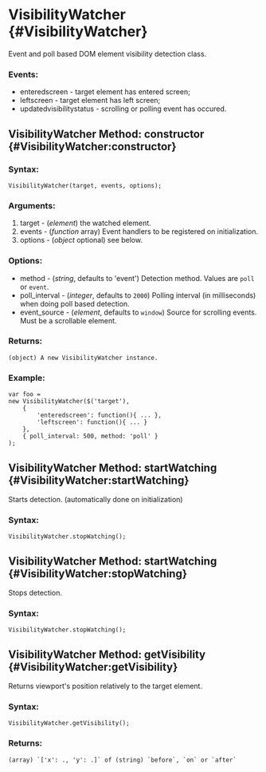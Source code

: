 VisibilityWatcher {#VisibilityWatcher}
======================================

Event and poll based DOM element visibility detection class.

### Events:

* enteredscreen - target element has entered screen;
* leftscreen - target element has left screen;
* updatedvisibilitystatus - scrolling or polling event has occured.

VisibilityWatcher Method: constructor {#VisibilityWatcher:constructor}
------------------------------------------------------

### Syntax:

	VisibilityWatcher(target, events, options);

### Arguments:

1. target - (*element*) the watched element.
2. events - (*function* array) Event handlers to be registered on initialization.
3. options - (*object* optional) see below.

### Options:

* method - (*string*, defaults to 'event')  Detection method. Values are `poll` or `event`.
* poll_interval - (*integer*, defaults to `2000`) Polling interval (in milliseconds) when doing poll based detection.
* event_source - (*element*, defaults to `window`) Source for scrolling events. Must be a scrollable element.

### Returns:

	(object) A new VisibilityWatcher instance.

### Example: 

	var foo =  
	new VisibilityWatcher($('target'), 
		{
  			'enteredscreen': function(){ ... },
	  		'leftscreen': function(){ ... }
		},
		{ poll_interval: 500, method: 'poll' }
	);
	
VisibilityWatcher Method: startWatching {#VisibilityWatcher:startWatching}
--------------------------------------------------

Starts detection. (automatically done on initialization) 

### Syntax:

	VisibilityWatcher.stopWatching();

VisibilityWatcher Method: startWatching {#VisibilityWatcher:stopWatching}
--------------------------------------------------

Stops detection. 

### Syntax:

	VisibilityWatcher.stopWatching();


VisibilityWatcher Method: getVisibility {#VisibilityWatcher:getVisibility}
--------------------------------------------------

Returns viewport's position relatively to the target element. 

### Syntax:

	VisibilityWatcher.getVisibility();

### Returns:

	(array) `['x': ., 'y': .]` of (string) `before`, `on` or `after`

